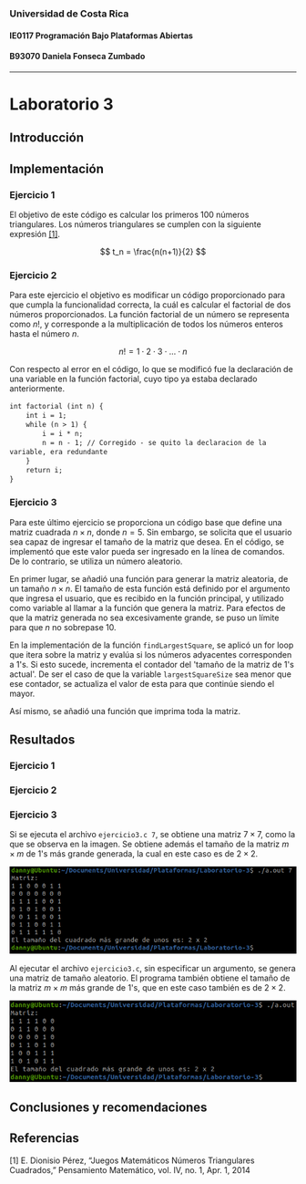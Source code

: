 ### Universidad de Costa Rica
#### IE0117 Programación Bajo Plataformas Abiertas
#### B93070 Daniela Fonseca Zumbado
---
# Laboratorio 3

## Introducción

## Implementación

### Ejercicio 1
El objetivo de este código es calcular los primeros 100 números triangulares. Los números triangulares se cumplen con la siguiente expresión [[1]](https://github.com/dfonsecz/Laboratorio-3?tab=readme-ov-file#referencias).

$$
t_n = \frac{n(n+1)}{2}
$$

### Ejercicio 2
Para este ejercicio el objetivo es modificar un código proporcionado para que cumpla la funcionalidad correcta, la cuál es calcular el factorial de dos números proporcionados. La función factorial de un número se representa como $n!$, y corresponde a la multiplicación de todos los números enteros hasta el número $n$.

$$
n! = 1 \cdot 2 \cdot 3 \cdot ... \cdot n
$$

Con respecto al error en el código, lo que se modificó fue la declaración de una variable en la función factorial, cuyo tipo ya estaba declarado anteriormente.

```
int factorial (int n) {
    int i = 1;
    while (n > 1) {
        i = i * n;
        n = n - 1; // Corregido - se quito la declaracion de la variable, era redundante
    }
    return i;
}
```

### Ejercicio 3
Para este último ejercicio se proporciona un código base que define una matriz cuadrada $n \times n$, donde $n = 5$. Sin embargo, se solicita que el usuario sea capaz de ingresar el tamaño de la matriz que desea. En el código, se implementó que este valor pueda ser ingresado en la línea de comandos. De lo contrario, se utiliza un número aleatorio.

En primer lugar, se añadió una función para generar la matriz aleatoria, de un tamaño $n \times n$. El tamaño de esta función está definido por el argumento que ingresa el usuario, que es recibido en la función principal, y utilizado como variable al llamar a la función que genera la matriz. Para efectos de que la matriz generada no sea excesivamente grande, se puso un límite para que $n$ no sobrepase 10.

En la implementación de la función `findLargestSquare`, se aplicó un for loop que itera sobre la matriz y evalúa si los números adyacentes corresponden a 1's. Si esto sucede, incrementa el contador del 'tamaño de la matriz de 1's actual'. De ser el caso de que la variable `largestSquareSize` sea menor que ese contador, se actualiza el valor de esta para que continúe siendo el mayor.

Así mismo, se añadió una función que imprima toda la matriz.

## Resultados
### Ejercicio 1
### Ejercicio 2
### Ejercicio 3
Si se ejecuta el archivo `ejercicio3.c 7`, se obtiene una matriz $7 \times 7$, como la que se observa en la imagen. Se obtiene además el tamaño de la matriz $m \times m$ de 1's más grande generada, la cual en este caso es de $2 \times 2$.

![ejercicio3.c](images/ejercicio3-1.png)

Al ejecutar el archivo `ejercicio3.c`, sin especificar un argumento, se genera una matriz de tamaño aleatorio. El programa también obtiene el tamaño de la matriz $m \times m$ más grande de 1's, que en este caso también es de $2 \times 2$.

![ejercicio3.c](images/ejercicio3-2.png)

## Conclusiones y recomendaciones
## Referencias
[1] E. Dionisio Pérez, “Juegos Matemáticos Números Triangulares Cuadrados,” Pensamiento Matemático, vol. IV, no. 1, Apr. 1, 2014 
